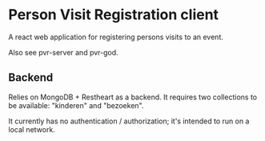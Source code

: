 # Person Visit Registration client

A react web application for registering persons visits to an event.

Also see pvr-server and pvr-god.

## Backend
Relies on MongoDB + Restheart as a backend. It requires two collections to be available: "kinderen" and "bezoeken".

It currently has no authentication / authorization; it's intended to run on a local network.
